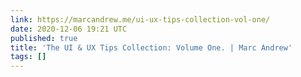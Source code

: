 ```yaml
---
link: https://marcandrew.me/ui-ux-tips-collection-vol-one/
date: 2020-12-06 19:21 UTC
published: true
title: 'The UI & UX Tips Collection: Volume One. | Marc Andrew'
tags: []
---
```



